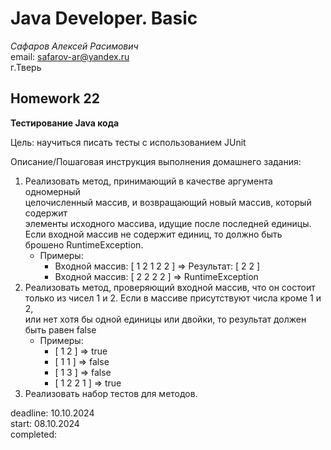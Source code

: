 # Java Developer. Basic

_Сафаров Алексей Расимович_  
email: <safarov-ar@yandex.ru>  
г.Тверь

## Homework 22  

__Тестирование Java кода__  

Цель: научиться писать тесты с использованием JUnit  

Описание/Пошаговая инструкция выполнения домашнего задания:
1. Реализовать метод, принимающий в качестве аргумента одномерный  
 целочисленный массив, и возвращающий новый массив, который содержит  
 элементы исходного массива, идущие после последней единицы.  
 Если входной массив не содержит единиц, то должно быть  
 брошено RuntimeException.
   - Примеры:  
     - Входной массив: [ 1 2 1 2 2 ] => Результат: [ 2 2 ]  
     - Входной массив: [ 2 2 2 2 ] => RuntimeException  
2. Реализовать метод, проверяющий входной массив, что он состоит  
 только из чисел 1 и 2. Если в массиве присутствуют числа кроме 1 и 2,  
 или нет хотя бы одной единицы или двойки, то результат должен  
 быть равен false  
     - Примеры:  
       - [ 1 2 ] => true  
       - [ 1 1 ] => false  
       - [ 1 3 ] => false  
       - [ 1 2 2 1 ] => true  
3. Реализовать набор тестов для методов. 

deadline: 10.10.2024   
start: 08.10.2024   
completed:
